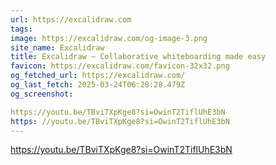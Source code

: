 ```yaml
---
url: https://excalidraw.com
tags: 
image: https://excalidraw.com/og-image-3.png
site_name: Excalidraw
title: Excalidraw — Collaborative whiteboarding made easy
favicon: https://excalidraw.com/favicon-32x32.png
og_fetched_url: https://excalidraw.com/
og_last_fetch: 2025-03-24T06:28:28.479Z
og_screenshot: 

https://youtu.be/TBviTXpKge8?si=OwinT2TiflUhE3bN
https: //youtu.be/TBviTXpKge8?si=OwinT2TiflUhE3bN
---
```



https://youtu.be/TBviTXpKge8?si=OwinT2TiflUhE3bN